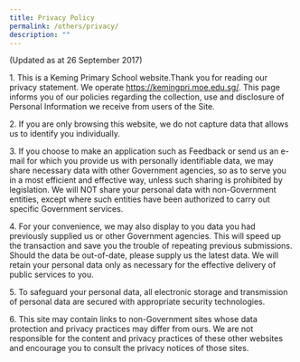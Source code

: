 ```yaml
---
title: Privacy Policy
permalink: /others/privacy/
description: ""
---
```


<p>(Updated as at 26 September 2017)</p>
<p>1. This is a Keming Primary School website.Thank you for reading our privacy statement. We operate&nbsp;<a href="https://kemingpri.moe.edu.sg/" target="">https://kemingpri.moe.edu.sg/</a>. This page informs you of our policies regarding the collection, use and disclosure of Personal Information we receive from users of the Site.</p>
<p>2. If you are only browsing this website, we do not capture data that allows us to identify you individually.</p>
<p>3. If you choose to make an application such as Feedback or send us an e-mail for which you provide us with personally identifiable data, we may share necessary data with other Government agencies, so as to serve you in a most efficient and effective way, unless such sharing is prohibited by legislation. We will NOT share your personal data with non-Government entities, except where such entities have been authorized to carry out specific Government services.</p>
<p>4. For your convenience, we may also display to you data you had previously supplied us or other Government agencies. This will speed up the transaction and save you the trouble of repeating previous submissions. Should the data be out-of-date, please supply us the latest data. We will retain your personal data only as necessary for the effective delivery of public services to you.</p>
<p>5. To safeguard your personal data, all electronic storage and transmission of personal data are secured with appropriate security technologies.</p>
<p>6. This site may contain links to non-Government sites whose data protection and privacy practices may differ from ours. We are not responsible for the content and privacy practices of these other websites and encourage you to consult the privacy notices of those sites.</p>